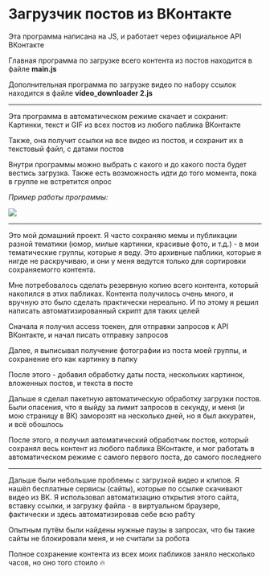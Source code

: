 # Загрузчик постов из ВКонтакте 

Эта программа написана на JS, и работает через официальное API ВКонтакте

Главная программа по загрузке всего контента из постов находится в файле **main.js**

Дополнительная программа по загрузке видео по набору ссылок находится в файле **video_downloader 2.js**

---

Эта программа в автоматическом режиме скачает и сохранит: Картинки, текст и GIF из всех постов из любого паблика ВКонтакте

Также, она получит ссылки на все видео из постов, и сохранит их в текстовый файл, с датами постов

Внутри программы можно выбрать с какого и до какого поста будет вестись загрузка. Также есть возможность идти до того момента, пока в группе не встретится опрос

_Пример работы программы:_

![](Видео-пример.gif)

---

Это мой домашний проект. Я часто сохраняю мемы и публикации разной тематики (юмор, милые картинки, красивые фото, и т.д.) - в мои тематические группы, которые я веду. Это архивные паблики, которые я нигде не раскручиваю, и они у меня ведутся только для сортировки сохраняемогго контента.

Мне потребовалось сделать резервную копию всего контента, который накопился в этих пабликах. Контента получилось очень много, и вручную это было сделать практически нереально. И по этому я решил написать автоматизированный скрипт для таких целей

Сначала я получил access тоекен, для отправки запросов к API ВКонтакте, и начал писать отправку запросов

Далее, я выписывал получение фотографии из поста моей группы, и сохранение его как картинку в папку

После этого - добавил обработку даты поста, нескольких картинок, вложенных постов, и текста в посте

Дальше я сделал пакетную автоматическую обработку загрузки постов. Были опасения, что я выйду за лимит запросов в секунду, и меня (и мою страницу в ВК) заморозят на несколько дней, но я был аккуратен, и всё обошлось

После этого, я получил автоматический обработчик постов, который сохранял весь контент из любого паблика ВКонтакте, и мог работать в автоматическом режиме с самого первого поста, до самого последнего

---

Дальше были небольшие проблемы с загрузкой видео и клипов. Я нашёл бесплатные сервисы (сайты), которые по ссылке скачивают видео из ВК. Я использовал автоматизацию открытия этого сайта, вставку ссылки, и загрузку файла - в виртуальном браузере, фактически и здесь автоматизировав себе всю рабту

Опытным путём были найдены нужные паузы в запросах, что бы такие сайты не блокировали меня, и не считали за робота

Полное сохранение контента из всех моих пабликов заняло несколько часов, но оно того стоило 🔥
